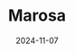 ---  
layout: startup_page  
title: "Marosa"  
id: "marosavat.com"  
permalink: "/marosamarosavat.com11072024/"  
website: "https://www.marosavat.com/"  
funding_round: "Series A"  
funding_amount: "€12M"  
investors: "Aquiline"  
about: "Marosa provides VAT compliance and e-invoicing technology solutions for large multinational businesses. Their flagship software, VATify, offers a cloud-based, end-to-end solution for e-invoicing, VAT registration, and reporting, helping companies navigate complex European regulations. The company serves over 1,200 enterprise and eCommerce customers."  
markets: "Fintech, IT System Data Services"  
hq: "Vigo, Pontevedra, Spain"  
founded_year: "2016"  
linkedin: "https://www.linkedin.com/company/marosa"  
twitter: ""  
instagram: ""  
facebook: ""  
crunchbase: "https://www.crunchbase.com/organization/marosa?utm_source=linkedin&utm_medium=referral&utm_campaign=linkedin_companies&utm_content=profile_cta_anon&trk=funding_crunchbase"  
pitchbook: ""  

date_display: "07-Nov-2024"  
date: "2024-11-07"

# SEO Optimization  
meta_title: "Marosa - Series A Funding (€12M)"  
meta_description: "Marosa, Marosa provides VAT compliance and e-invoicing technology solutions for large multinational businesses. Their flagship software, VATify, offers a clou..."  
meta_keywords: "Marosa, Fintech, IT System Data Services, Series A funding"  
canonical_url: "https://startup.projectstartups.com/marosamarosavat.com11072024/"  
---